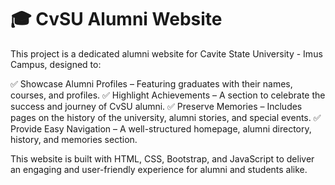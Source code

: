 # 🎓 CvSU Alumni Website
This project is a dedicated alumni website for Cavite State University - Imus Campus, designed to:

✅ Showcase Alumni Profiles – Featuring graduates with their names, courses, and profiles.
✅ Highlight Achievements – A section to celebrate the success and journey of CvSU alumni.
✅ Preserve Memories – Includes pages on the history of the university, alumni stories, and special events.
✅ Provide Easy Navigation – A well-structured homepage, alumni directory, history, and memories section.

This website is built with HTML, CSS, Bootstrap, and JavaScript to deliver an engaging and user-friendly experience for alumni and students alike.
